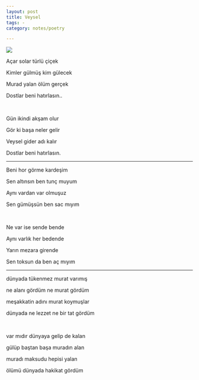 ```yaml
---
layout: post
title: Veysel 
tags: - 
category: notes/poetry

--- 
```


![](https://i.milliyet.com.tr/MolatikDetayBig/2020/03/21/fft371_mf33097829.Jpeg)


Açar solar türlü çiçek 

Kimler gülmüş kim gülecek 

Murad yalan ölüm gerçek 

Dostlar beni hatırlasın..

<br>

Gün ikindi akşam olur 

Gör ki başa neler gelir 

Veysel gider adı kalır 

Dostlar beni hatırlasın.

---

Beni hor görme kardeşim

Sen altınsın ben tunç muyum

Aynı vardan var olmuşuz

Sen gümüşsün ben sac mıyım

<br>

Ne var ise sende bende

Aynı varlık her bedende

Yarın mezara girende

Sen toksun da ben aç mıyım


---

dünyada tükenmez murat varımış

ne alanı gördüm ne murat gördüm

meşakkatin adını murat koymuşlar

dünyada ne lezzet ne bir tat gördüm

<br>

var mıdır dünyaya gelip de kalan

gülüp baştan başa muradın alan

muradı maksudu hepisi yalan

ölümü dünyada hakikat gördüm